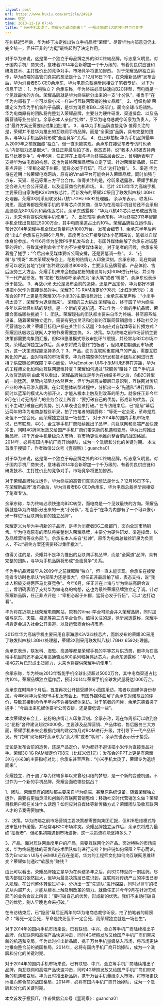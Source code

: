 ```yaml
---
layout: post
url: https://www.huxiu.com/article/24919
name: 宿艺
time: 2013-12-19 07:46
title: “小米手机太烫了，荣耀专为退烧而来！” ——解读荣耀壮大的可行性与可能性
---
```

在纠结近5年后，华为终于决定推出独立手机品牌“荣耀”。尽管华为内部意见仍未完全统一，但任正非的“力挺”最终起到了决定作用。

对于华为来说，这是第一个独立于母品牌之外的B2C终端品牌，标志意义明显。对于国内手机厂商来说，意味着2014年会新增加一个千万级的、有着优良供应链和研发技术、主打性价比的竞争对手，市场竞争将更加惨烈。 对于荣耀品牌独立运作，华为终端的高管们真实的想法是什么？12月16日下午，在荣耀新品牌”发布会后，华为消费者BG CEO余承东、华为电商总裁徐昕泉接受了笔者专访。 以下为信息干货： 1、为何独立？ 余承东称，华为终端必须快速向B2C转型，而电商是一个见效最快的方向。荣耀品牌就是华为终端拆分出来的一支“小分队”，相当于“在华为内部有了一个可以像小米一样进行互联网营销的独立品牌”。 2、组织构架 荣耀定义为华为手机新的子品牌，是华为消费者BG二级部门，面向全球市场销售。华为电商原有的团队将完整划入荣耀品牌，主要分为硬件研发、渠道操盘、以及品牌营销等业务部门。余承东本人亲自“挂帅”，原华为电商总裁徐昕泉为负责人，不过“最终方案还需要经过集团批准”。 3、与华为手机品牌直接竞争 值得关注的是，荣耀并不是华为推出的互联网手机品牌，而是“全渠道”品牌，具有完整的团队，与华为手机品牌将形成“全面竞争”关系。 4、任正非拍板 华为手机品牌最早从2009年之前就酝酿“独立”，但一直未能实现。余承东在接受笔者专访时也承认“内部阻力还是很大”，但任正非最后拍了板，表态支持，说“我本人积极支持两匹马比赛竞争”。今年6月，任正非在上海与华为终端高层会议上，曾明确表明了支持华为做电商的构想，这也为最终荣耀品牌独立定了调。针对荣耀新品牌，任正非点评是：“宰相必起于州郡，猛将必发于行伍”，可以“边打边看”。 5、渠道 华为将在近期上线荣耀电商网站，原有的Vmall平台可能会并入荣耀品牌，同时加强与京东、天猫、易迅等第三方平台合作。值得关注的是，徐昕泉透露称，荣耀手机肯定会进入社会公开渠道、以及运营商合约机市场。 6、芯片 2013年华为高端手机主要采用自家海思K3V2四核芯片，而新发布的荣耀3C采用了联发科四核1.3GHz处理器，荣耀3X则采用联发科八核1.7GHz 6592处理器。 余承东表示，联发科、海思、高通等都是荣耀手机的平等芯片供货商，但华为在高端手机目前还不会采用高通骁龙800系列和英伟达芯片。余承东透露称：“华为八核4G芯片已形成出货能力，未来也将提供荣耀手机使用”。 7、出货预期 余承东称，华为终端2013年智能手机全球出货超过5000万台，其中电商渠道占比约10%。荣耀品牌独立运作后，预计2014年荣耀手机全球发货量将达1000万台。 发布会细节 1、余承东半年后再度“出山” 余承东在时隔6个月后，首度再次公开接受媒体小范围采访，笔者以自媒体身份参加。今年6月华为伦敦P6手机发布会上，有国外媒体曲解了余承东对诺基亚的评价，导致其接到命令半年内不许接受媒体采访。对于笔者的问候，余承东笑着搓了搓手：“今后出来见媒体要听公司安排，还是要低调一些”。 2、“花粉”与“嘴哥” 本次荣耀发布会上，花粉的热情让人印象深刻。余承东称，现在每周都可以收到各地“花粉”各种建议超过8000条，主要涉及品牌营销、产品体验、售后服务三大方面，荣耀手机未来会根据花粉的建议每月对ROM进行升级，并引导下一代产品研发。有“花粉”现场称呼余承东为“余大嘴”或者“嘴哥”，余承东也表示乐于接受。 3、再战小米 无论是发布会前的造势，还是产品定价，华为都好不避讳把小米作为直接竞品对手。荣耀3C 1G RAM版定价798元（比红米低1元）；发布会的PPT上更是有荣耀3X与小米3的主要指标对比；余承东甚至声称：“小米手机太烫了，荣耀专为退烧而来”。 荣耀的三大挑战 荣耀独立，终于圆了华为终端多年以来曾经纠结的梦想，是一个新的变速机遇。不过作为一个新的手机品牌，荣耀会面临哪些挑战？ 1、团队。荣耀现有的团队都主要来自华为终端、甚至原系统设备。随着荣耀独立运作，需要有更加灵活和创新的互联网营销思维：移动社交时代营销怎么做？荣耀目标用户都在关注什么话题？如何应对自媒体等新传播方式？荣耀团队吸收互联网人才的节奏需要加快。 2、决策。华为终端之前市场营销主要决策都需要向集团汇报，但B2B思维模式导致审批环节缓慢，并经常与B2C市场冲突。荣耀品牌独立运作后，余承东将成为最终“拍板者”，但如果初期遇到市场波折，这一决策流程能坚持多久？ 3、产品。面对互联网重度用户的产品，需要互联网化的产品。面对特殊的市场需求，华为终端整体的研发和技术团队如何进行支持？供应链如何保障？平心而论，华为Emotion UI与小米MIUI还存在差距，华为的工程师文化如何向互联网思维转变？荣耀如何通过“软服务”赚钱？ 国产手机进入收官洗牌期 由此可以看出，荣耀品牌独立是华为在纠结多年之后，向B2C转型的一剂猛药。尽管内部阻力依然巨大，但华为最高决策层已意识到，互联网对传统产业的冲击已渗入肌理。在公司整体转型过程中，分拆出一支“先遣队”进行探路，同时以蓝军的模式从内部开火，才能从根本上触及到改革的阻力。就像任正非今年9月在针对无线部门的业务会议上所言：“要打破自己的优势，形成新的优势。我们不主动打破自己的优势，别人早晚也会来打破。” 在专访结束后，已“隐居”幕后近两年的华为电商总裁徐昕泉，拍了拍笔者的肩膀称：“等死一定会死，革命是找死但不一定会死，而荣耀独立就是一场创生”。 对于2014年的国内手机市场来说，已有联想、中兴、金立等手机厂商陆续推出子品牌，向互联网和高端产品快速冲击，同时4G牌照发放又给国产手机厂商们带来新的机遇和变局。华为此时推出新品牌，携千万台手机量级杀入市场，将市场更快地推向整合前的战国格局。2014年，必将有国内手机厂商开始掉队，成为一个洗牌和分化的关键时期。 本文首发于搜狐IT，作者微信公众号《壹观察》：guancha01

对于华为来说，这是第一个独立于母品牌之外的B2C终端品牌，标志意义明显。对于国内手机厂商来说，意味着2014年会新增加一个千万级的、有着优良供应链和研发技术、主打性价比的竞争对手，市场竞争将更加惨烈。

对于荣耀品牌独立运作，华为终端的高管们真实的想法是什么？12月16日下午，在荣耀新品牌”发布会后，华为消费者BG CEO余承东、华为电商总裁徐昕泉接受了笔者专访。

余承东称，华为终端必须快速向B2C转型，而电商是一个见效最快的方向。荣耀品牌就是华为终端拆分出来的一支“小分队”，相当于“在华为内部有了一个可以像小米一样进行互联网营销的独立品牌”。

荣耀定义为华为手机新的子品牌，是华为消费者BG二级部门，面向全球市场销售。华为电商原有的团队将完整划入荣耀品牌，主要分为硬件研发、渠道操盘、以及品牌营销等业务部门。余承东本人亲自“挂帅”，原华为电商总裁徐昕泉为负责人，不过“最终方案还需要经过集团批准”。

值得关注的是，荣耀并不是华为推出的互联网手机品牌，而是“全渠道”品牌，具有完整的团队，与华为手机品牌将形成“全面竞争”关系。

华为手机品牌最早从2009年之前就酝酿“独立”，但一直未能实现。余承东在接受笔者专访时也承认“内部阻力还是很大”，但任正非最后拍了板，表态支持，说“我本人积极支持两匹马比赛竞争”。今年6月，任正非在上海与华为终端高层会议上，曾明确表明了支持华为做电商的构想，这也为最终荣耀品牌独立定了调。针对荣耀新品牌，任正非点评是：“宰相必起于州郡，猛将必发于行伍”，可以“边打边看”。

华为将在近期上线荣耀电商网站，原有的Vmall平台可能会并入荣耀品牌，同时加强与京东、天猫、易迅等第三方平台合作。值得关注的是，徐昕泉透露称，荣耀手机肯定会进入社会公开渠道、以及运营商合约机市场。

2013年华为高端手机主要采用自家海思K3V2四核芯片，而新发布的荣耀3C采用了联发科四核1.3GHz处理器，荣耀3X则采用联发科八核1.7GHz 6592处理器。

余承东表示，联发科、海思、高通等都是荣耀手机的平等芯片供货商，但华为在高端手机目前还不会采用高通骁龙800系列和英伟达芯片。余承东透露称：“华为八核4G芯片已形成出货能力，未来也将提供荣耀手机使用”。

余承东称，华为终端2013年智能手机全球出货超过5000万台，其中电商渠道占比约10%。荣耀品牌独立运作后，预计2014年荣耀手机全球发货量将达1000万台。

余承东在时隔6个月后，首度再次公开接受媒体小范围采访，笔者以自媒体身份参加。今年6月华为伦敦P6手机发布会上，有国外媒体曲解了余承东对诺基亚的评价，导致其接到命令半年内不许接受媒体采访。对于笔者的问候，余承东笑着搓了搓手：“今后出来见媒体要听公司安排，还是要低调一些”。

本次荣耀发布会上，花粉的热情让人印象深刻。余承东称，现在每周都可以收到各地“花粉”各种建议超过8000条，主要涉及品牌营销、产品体验、售后服务三大方面，荣耀手机未来会根据花粉的建议每月对ROM进行升级，并引导下一代产品研发。有“花粉”现场称呼余承东为“余大嘴”或者“嘴哥”，余承东也表示乐于接受。

无论是发布会前的造势，还是产品定价，华为都好不避讳把小米作为直接竞品对手。荣耀3C 1G RAM版定价798元（比红米低1元）；发布会的PPT上更是有荣耀3X与小米3的主要指标对比；余承东甚至声称：“小米手机太烫了，荣耀专为退烧而来”。

荣耀独立，终于圆了华为终端多年以来曾经纠结的梦想，是一个新的变速机遇。不过作为一个新的手机品牌，荣耀会面临哪些挑战？

1、团队。荣耀现有的团队都主要来自华为终端、甚至原系统设备。随着荣耀独立运作，需要有更加灵活和创新的互联网营销思维：移动社交时代营销怎么做？荣耀目标用户都在关注什么话题？如何应对自媒体等新传播方式？荣耀团队吸收互联网人才的节奏需要加快。

2、决策。华为终端之前市场营销主要决策都需要向集团汇报，但B2B思维模式导致审批环节缓慢，并经常与B2C市场冲突。荣耀品牌独立运作后，余承东将成为最终“拍板者”，但如果初期遇到市场波折，这一决策流程能坚持多久？

3、产品。面对互联网重度用户的产品，需要互联网化的产品。面对特殊的市场需求，华为终端整体的研发和技术团队如何进行支持？供应链如何保障？平心而论，华为Emotion UI与小米MIUI还存在差距，华为的工程师文化如何向互联网思维转变？荣耀如何通过“软服务”赚钱？

由此可以看出，荣耀品牌独立是华为在纠结多年之后，向B2C转型的一剂猛药。尽管内部阻力依然巨大，但华为最高决策层已意识到，互联网对传统产业的冲击已渗入肌理。在公司整体转型过程中，分拆出一支“先遣队”进行探路，同时以蓝军的模式从内部开火，才能从根本上触及到改革的阻力。就像任正非今年9月在针对无线部门的业务会议上所言：“要打破自己的优势，形成新的优势。我们不主动打破自己的优势，别人早晚也会来打破。”

在专访结束后，已“隐居”幕后近两年的华为电商总裁徐昕泉，拍了拍笔者的肩膀称：“等死一定会死，革命是找死但不一定会死，而荣耀独立就是一场创生”。

对于2014年的国内手机市场来说，已有联想、中兴、金立等手机厂商陆续推出子品牌，向互联网和高端产品快速冲击，同时4G牌照发放又给国产手机厂商们带来新的机遇和变局。华为此时推出新品牌，携千万台手机量级杀入市场，将市场更快地推向整合前的战国格局。2014年，必将有国内手机厂商开始掉队，成为一个洗牌和分化的关键时期。

对于2014年的国内手机市场来说，已有联想、中兴、金立等手机厂商陆续推出子品牌，向互联网和高端产品快速冲击，同时4G牌照发放又给国产手机厂商们带来新的机遇和变局。华为此时推出新品牌，携千万台手机量级杀入市场，将市场更快地推向整合前的战国格局。2014年，必将有国内手机厂商开始掉队，成为一个洗牌和分化的关键时期。

本文首发于搜狐IT，作者微信公众号《壹观察》：guancha01

